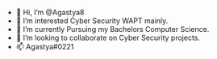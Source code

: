 - 👋 Hi, I’m @Agastya8
- 👀 I’m interested Cyber Security WAPT mainly.
- 🌱 I’m currently Pursuing my Bachelors Computer Science.
- 💞️ I’m looking to collaborate on Cyber Security projects.
- 📫 Agastya#0221

<!---
Agastya8/Agastya8 is a ✨ special ✨ repository because its `README.md` (this file) appears on your GitHub profile.
You can click the Preview link to take a look at your changes.
--->
